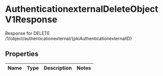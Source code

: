 

# AuthenticationexternalDeleteObjectV1Response

Response for DELETE /1/object/authenticationexternal/{pkiAuthenticationexternalID}

## Properties

| Name | Type | Description | Notes |
|------------ | ------------- | ------------- | -------------|




